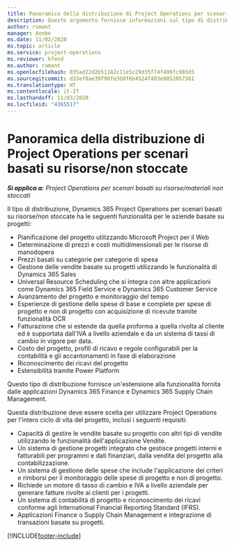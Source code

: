```yaml
---
title: Panoramica della distribuzione di Project Operations per scenari basati su risorse/non stoccate
description: Questo argomento fornisce informazioni sul tipo di distribuzione, Project Operations per scenari basati su risorse/non stoccate.
author: rumant
manager: Annbe
ms.date: 11/02/2020
ms.topic: article
ms.service: project-operations
ms.reviewer: kfend
ms.author: rumant
ms.openlocfilehash: 035ad22d2b51182c11e5c29d35f74f499fc903d5
ms.sourcegitcommit: d33ef0ae39f90fe3b0f6b4524f483e8052057361
ms.translationtype: HT
ms.contentlocale: it-IT
ms.lasthandoff: 11/03/2020
ms.locfileid: "4365517"
---
```

# <a name="project-operations-for-resourcenon-stocked-based-scenarios-deployment-overview"></a>Panoramica della distribuzione di Project Operations per scenari basati su risorse/non stoccate

_**Si applica a:** Project Operations per scenari basati su risorse/materiali non stoccati_

Il tipo di distribuzione, Dynamics 365 Project Operations per scenari basati su risorse/non stoccate ha le seguenti funzionalità per le aziende basate su progetti:

- Pianificazione del progetto utilizzando Microsoft Project per il Web
- Determinazione di prezzi e costi multidimensionali per le risorse di manodopera
- Prezzi basati su categorie per categorie di spesa
- Gestione delle vendite basate su progetti utilizzando le funzionalità di Dynamics 365 Sales
- Universal Resource Scheduling che si integra con altre applicazioni come Dynamics 365 Field Service e Dynamics 365 Customer Service
- Avanzamento del progetto e monitoraggio del tempo
- Esperienze di gestione delle spese di base e complete per spese di progetto e non di progetto con acquisizione di ricevute tramite funzionalità OCR
- Fatturazione che si estende da quella proforma a quella rivolta al cliente ed è supportata dall'IVA a livello aziendale e da un sistema di tassi di cambio in vigore per data.
- Costo del progetto, profili di ricavo e regole configurabili per la contabilità e gli accantonamenti in fase di elaborazione
- Riconoscimento dei ricavi del progetto
- Estensibilità tramite Power Platform

Questo tipo di distribuzione fornisce un'estensione alla funzionalità fornita dalle applicazioni Dynamics 365 Finance e Dynamics 365 Supply Chain Management.

Questa distribuzione deve essere scelta per utilizzare Project Operations per l'intero ciclo di vita del progetto, inclusi i seguenti requisiti:

- Capacità di gestire le vendite basate su progetto con altri tipi di vendite utilizzando le funzionalità dell'applicazione Vendite.
- Un sistema di gestione progetti integrato che gestisce progetti interni e fatturabili per programmi e dati finanziari, dalla vendita del progetto alla contabilizzazione.
- Un sistema di gestione delle spese che include l'applicazione dei criteri e rimborsi per il monitoraggio delle spese di progetto e non di progetto.
- Richiede un motore di tasso di cambio e IVA a livello aziendale per generare fatture rivolte ai clienti per i progetti.
- Un sistema di contabilità di progetto e riconoscimento dei ricavi conforme agli International Financial Reporting Standard (IFRS).
- Applicazioni Finance o Supply Chain Management e integrazione di transazioni basate su progetti.


[!INCLUDE[footer-include](../includes/footer-banner.md)]